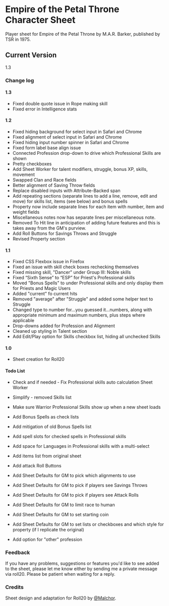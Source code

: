 # Empire of the Petal Throne Character Sheet
Player sheet for Empire of the Petal Throne by M.A.R. Barker, published by TSR in 1975.

## Current Version
1.3

### Change log

#### 1.3
* Fixed double quote issue in Rope making skill
* Fixed error in Intelligence stats

#### 1.2
* Fixed hiding background for select input in Safari and Chrome
* Fixed alignment of select input in Safari and Chrome
* Fixed hiding input number spinner in Safari and Chrome
* Fixed form label base align issue
* Connected Profession drop-down to drive which Professional Skills are shown
* Pretty checkboxes
* Add Sheet Worker for talent modifiers, struggle, bonus XP, skills, movement
* Swapped Clan and Race fields
* Better alignment of Saving Throw fields
* Replace disabled inputs with Attribute-Backed span
* Add repeating sections (separate lines to add a line, remove, edit and move) for skills list, items (see below) and bonus spells
* Property now include separate lines for each item with number, item and weight fields
* Miscellaneous notes now has separate lines per miscellaneous note.
* Removed To Hit line in anticipation of adding future features and this is takes away from the GM's purview.
* Add Roll Buttons for Savings Throws and Struggle
* Revised Property section

#### 1.1
* Fixed CSS Flexbox issue in Firefox
* Fixed an issue with skill check boxes rechecking themselves
* Fixed missing skill, "Dancer" under Group III: Noble skills
* Fixed “Sixth Sense” to “ESP” for Priest's Professional skills
* Moved "Bonus Spells" to under Professional skills and only display them for Priests and Magic Users
* Added "current" fo current hits
* Removed "average" after "Struggle" and added some helper text to Struggle
* Changed type to number for...you guessed it...numbers, along with appropriate minimum and maximum numbers, plus steps where applicable
* Drop-downs added for Profession and Alignment
* Cleaned up styling in Talent section
* Add Edit/Play option for Skills checkbox list, hiding all unchecked Skills

#### 1.0
* Sheet creation for Roll20

#### Todo List
* Check and if needed - Fix Professional skills auto calculation Sheet Worker
* Simplify - removed Skills list
* Make sure Warrior Professional Skills show up when a new sheet loads

* Add Bonus Spells as check lists
* Add mitigation of old Bonus Spells list
* Add spell slots for checked spells in Professional skills
* Add space for Languages in Professional skills with a multi-select
* Add items list from original sheet
* Add attack Roll Buttons
* Add Sheet Defaults for GM to pick which alignments to use
* Add Sheet Defaults for GM to pick if players see Savings Throws
* Add Sheet Defaults for GM to pick if players see Attack Rolls
* Add Sheet Defaults for GM to limit race to human
* Add Sheet Defaults for GM to set starting coin
* Add Sheet Defaults for GM to set lists or checkboxes and which style for property (if I replicate the original)
* Add option for "other" profession

### Feedback
If you have any problems, suggestions or features you'd like to see added to the sheet, please let me know either by  sending me a private message via roll20.  Please be patient when waiting for a reply.

### Credits
Sheet design and adaptation for Roll20 by [@Malchor](https://app.roll20.net/users/2078012/malchor).
